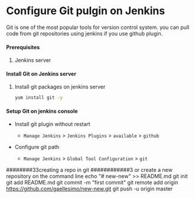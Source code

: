 # Configure Git pulgin on Jenkins
Git is one of the most popular tools for version control system. you can pull code from git repositories using jenkins if you use github plugin. 


#### Prerequisites
1. Jenkins server 

#### Install Git on Jenkins server
1. Install git packages on jenkins server
   ```sh
   yum install git -y
   ```

#### Setup Git on jenkins console
- Install git plugin without restart  
  - `Manage Jenkins` > `Jenkins Plugins` > `available` > `github`

- Configure git path
  - `Manage Jenkins` > `Global Tool Configuration` > `git`

########33creating a repo in git ############3
or create a new repository on the command line
echo "# new-new" >> README.md
git init
git add README.md
git commit -m "first commit"
git remote add origin https://github.com/gaellesimo/new-new.git
git push -u origin master
